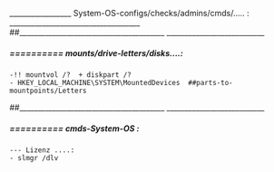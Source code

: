 _________________  System-OS-configs/checks/admins/cmds/..... : ____________________________________
##________________________________________  ___________________________


#####  ==========  mounts/drive-letters/disks....:
	-!! mountvol /?  + diskpart /?
	- HKEY_LOCAL_MACHINE\SYSTEM\MountedDevices  ##parts-to-mountpoints/Letters
##________________________________________  ___________________________


#####  ==========  cmds-System-OS :
	--- Lizenz ....:
	- slmgr /dlv  
